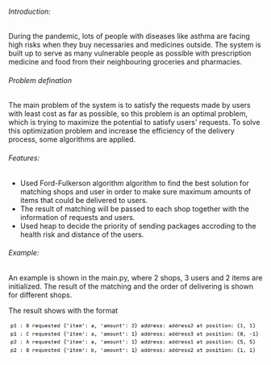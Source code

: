 ###### Introduction:
   During the pandemic, lots of people with diseases like asthma are facing high risks when they buy necessaries and medicines
outside. The system is built up to serve as
many vulnerable people as possible with
prescription medicine and food from their
neighbouring groceries and pharmacies.

###### Problem defination
The main problem of the system is to satisfy
the requests made by users with least cost as
far as possible, so this problem is an optimal
problem, which is trying to maximize the
potential to satisfy users' requests. To solve this
optimization problem and increase the
efficiency of the delivery process, some
algorithms are applied. 

###### Features:
   * Used Ford-Fulkerson algorithm algorithm to find the best solution for matching shops and user
   in order to make sure maximum amounts of items that could be
delivered to users.
   * The result of matching will be passed to each shop together with the information 
   of requests and users. 
   * Used heap to decide the priority of sending packages accroding to the health risk 
   and distance of the users.
   
###### Example:
   An example is shown in the main.py, where 2 shops, 3 users and 2 items are initialized.
   The result of the matching and the order of delivering is shown for different shops.
   
   The result shows with the format 
   
![alt text](eg.png)